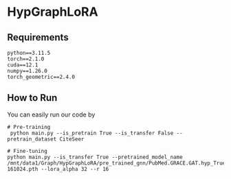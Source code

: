 # HypGraphLoRA

## Requirements
```
python==3.11.5
torch==2.1.0
cuda==12.1
numpy==1.26.0
torch_geometric==2.4.0
```

## How to Run
You can easily run our code by

```
# Pre-training
 python main.py --is_pretrain True --is_transfer False --pretrain_dataset CiteSeer

# Fine-tuning
python main.py --is_transfer True --pretrained_model_name /mnt/data1/Graph/HypGraphLoRA/pre_trained_gnn/PubMed.GRACE.GAT.hyp_True.True.20250911-161024.pth --lora_alpha 32 --r 16

```
